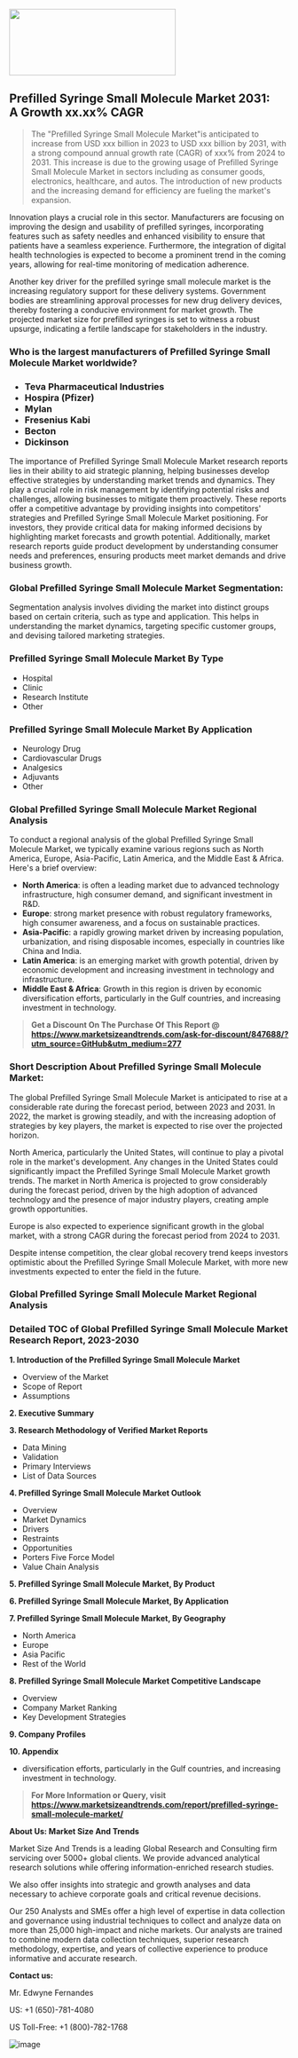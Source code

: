 <img src="https://100x100musica.es/wp-content/uploads/2024/12/Verified-Market-Reports-4-300x120.jpg" alt="" width="300" height="120" class="alignnone size-medium wp-image-100382" /><h2>Prefilled Syringe Small Molecule Market 2031: A&nbsp;Growth&nbsp;xx.xx% CAGR</h2><blockquote id="" class="">The "Prefilled Syringe Small Molecule Market"is anticipated to increase from USD xxx billion in 2023 to USD xxx billion by 2031, with a strong compound annual growth rate (CAGR) of xxx% from 2024 to 2031. This increase is due to the growing usage of Prefilled Syringe Small Molecule Market in sectors including as consumer goods, electronics, healthcare, and autos. The introduction of new products and the increasing demand for efficiency are fueling the market's expansion.</blockquote><p> <p>Innovation plays a crucial role in this sector. Manufacturers are focusing on improving the design and usability of prefilled syringes, incorporating features such as safety needles and enhanced visibility to ensure that patients have a seamless experience. Furthermore, the integration of digital health technologies is expected to become a prominent trend in the coming years, allowing for real-time monitoring of medication adherence.</p>    <p>Another key driver for the prefilled syringe small molecule market is the increasing regulatory support for these delivery systems. Government bodies are streamlining approval processes for new drug delivery devices, thereby fostering a conducive environment for market growth. The projected market size for prefilled syringes is set to witness a robust upsurge, indicating a fertile landscape for stakeholders in the industry.</p></div></p><h3 id="" class="">Who is the largest manufacturers of&nbsp;Prefilled Syringe Small Molecule Market worldwide?</h3><h3 class=""><p><ul><li>Teva Pharmaceutical Industries </li><li> Hospira (Pfizer) </li><li> Mylan </li><li> Fresenius Kabi </li><li> Becton </li><li> Dickinson</li></ul></p></h3><p id="ember58" class="ember-view reader-text-block__paragraph">The importance of&nbsp;Prefilled Syringe Small Molecule Market research reports lies in their ability to aid strategic planning, helping businesses develop effective strategies by understanding market trends and dynamics. They play a crucial role in risk management by identifying potential risks and challenges, allowing businesses to mitigate them proactively. These reports offer a competitive advantage by providing insights into competitors' strategies and Prefilled Syringe Small Molecule Market positioning. For investors, they provide critical data for making informed decisions by highlighting market forecasts and growth potential. Additionally, market research reports guide product development by understanding consumer needs and preferences, ensuring products meet market demands and drive business growth.</p><h3 id="" class="">Global&nbsp;Prefilled Syringe Small Molecule Market Segmentation:</h3><p id="" class="">Segmentation analysis involves dividing the market into distinct groups based on certain criteria, such as type and application. This helps in understanding the market dynamics, targeting specific customer groups, and devising tailored marketing strategies.</p><h3 id="" class="">Prefilled Syringe Small Molecule Market&nbsp;By Type</h3><p><p><ul><li>Hospital </li><li> Clinic </li><li> Research Institute </li><li> Other</p></li></ul></p></p><h3 id="" class="">Prefilled Syringe Small Molecule Market&nbsp;By Application</h3><p class=""><p><ul><li>Neurology Drug </li><li> Cardiovascular Drugs </li><li> Analgesics </li><li> Adjuvants </li><li> Other</li></ul></p></p><h3 id="" class="">Global Prefilled Syringe Small Molecule Market Regional Analysis</h3><p id="" class="">To conduct a regional analysis of the global Prefilled Syringe Small Molecule Market, we typically examine various regions such as North America, Europe, Asia-Pacific, Latin America, and the Middle East &amp; Africa. Here's a brief overview:</p><ul><li><strong>North America</strong>: is often a leading market due to advanced technology infrastructure, high consumer demand, and significant investment in R&amp;D.</li><li><strong>Europe</strong>: strong market presence with robust regulatory frameworks, high consumer awareness, and a focus on sustainable practices.</li><li><strong>Asia-Pacific</strong>: a rapidly growing market driven by increasing population, urbanization, and rising disposable incomes, especially in countries like China and India.</li><li><strong>Latin America</strong>: is an emerging market with growth potential, driven by economic development and increasing investment in technology and infrastructure.</li><li><strong>Middle East &amp; Africa</strong>: Growth in this region is driven by economic diversification efforts, particularly in the Gulf countries, and increasing investment in technology.</li></ul><blockquote id="" class=""><strong>Get a Discount On The Purchase Of This Report @ <a href="https://www.marketsizeandtrends.com/download-sample/847688/?utm_source=GitHub&utm_medium=277" target="_blank">https://www.marketsizeandtrends.com/ask-for-discount/847688/?utm_source=GitHub&utm_medium=277</a></strong></blockquote><h3>Short Description About Prefilled Syringe Small Molecule Market:</h3><p id="ember58" class="ember-view reader-text-block__paragraph">The global&nbsp;Prefilled Syringe Small Molecule Market&nbsp;is anticipated to rise at a considerable rate during the forecast period, between 2023 and 2031. In 2022, the market is growing steadily, and with the increasing adoption of strategies by key players, the market is expected to rise over the projected horizon.</p><p id="ember59" class="ember-view reader-text-block__paragraph">North America, particularly the United States, will continue to play a pivotal role in the market's development. Any changes in the United States could significantly impact the&nbsp;Prefilled Syringe Small Molecule Market&nbsp;growth trends. The market in North America is projected to grow considerably during the forecast period, driven by the high adoption of advanced technology and the presence of major industry players, creating ample growth opportunities.</p><p id="ember60" class="ember-view reader-text-block__paragraph">Europe is also expected to experience significant growth in the global market, with a strong CAGR during the forecast period from 2024 to 2031.</p><p id="ember61" class="ember-view reader-text-block__paragraph">Despite intense competition, the clear global recovery trend keeps investors optimistic about the&nbsp;Prefilled Syringe Small Molecule Market, with more new investments expected to enter the field in the future.</p><h3 id="" class="">Global Prefilled Syringe Small Molecule Market Regional Analysis</h3><h3 id="" class="">Detailed TOC of Global Prefilled Syringe Small Molecule Market Research Report, 2023-2030</h3><p id="" class=""><strong>1. Introduction of the Prefilled Syringe Small Molecule Market</strong></p><ul><li>Overview of the Market</li><li>Scope of Report</li><li>Assumptions</li></ul><p id="" class=""><strong>2. Executive Summary</strong></p><p id="" class=""><strong>3. Research Methodology of Verified Market Reports</strong></p><ul><li>Data Mining</li><li>Validation</li><li>Primary Interviews</li><li>List of Data Sources</li></ul><p id="" class=""><strong>4. Prefilled Syringe Small Molecule Market Outlook</strong></p><ul><li>Overview</li><li>Market Dynamics</li><li>Drivers</li><li>Restraints</li><li>Opportunities</li><li>Porters Five Force Model</li><li>Value Chain Analysis</li></ul><p id="" class=""><strong>5. Prefilled Syringe Small Molecule Market, By Product</strong></p><p id="" class=""><strong>6. Prefilled Syringe Small Molecule Market, By Application</strong></p><p id="" class=""><strong>7. Prefilled Syringe Small Molecule Market, By Geography</strong></p><ul><li>North America</li><li>Europe</li><li>Asia Pacific</li><li>Rest of the World</li></ul><p id="" class=""><strong>8. Prefilled Syringe Small Molecule Market Competitive Landscape</strong></p><ul><li>Overview</li><li>Company Market Ranking</li><li>Key Development Strategies</li></ul><p id="" class=""><strong>9. Company Profiles</strong></p><p id="" class=""><strong>10. Appendix</strong></p><ul><li>diversification efforts, particularly in the Gulf countries, and increasing investment in technology.</li></ul><blockquote id="" class=""><strong>For More Information or Query, visit <strong><strong><a href="https://www.marketsizeandtrends.com/report/prefilled-syringe-small-molecule-market/" target="_blank">https://www.marketsizeandtrends.com/report/prefilled-syringe-small-molecule-market/</a></strong></strong></strong></blockquote><p id="" class=""><strong>About Us: Market Size And Trends</strong></p><p id="" class="">Market Size And Trends is a leading Global Research and Consulting firm servicing over 5000+ global clients. We provide advanced analytical research solutions while offering information-enriched research studies.</p><p id="" class="">We also offer insights into strategic and growth analyses and data necessary to achieve corporate goals and critical revenue decisions.</p><p id="" class="">Our 250 Analysts and SMEs offer a high level of expertise in data collection and governance using industrial techniques to collect and analyze data on more than 25,000 high-impact and niche markets. Our analysts are trained to combine modern data collection techniques, superior research methodology, expertise, and years of collective experience to produce informative and accurate research.</p><p id="" class=""><strong>Contact us:</strong></p><p id="" class="">Mr. Edwyne Fernandes</p><p id="" class="">US: +1 (650)-781-4080</p><p id="" class="">US Toll-Free: +1 (800)-782-1768</p>
![image](https://github.com/user-attachments/assets/6e00c39c-e1b9-4ae6-b4ec-be040cd170a6)
